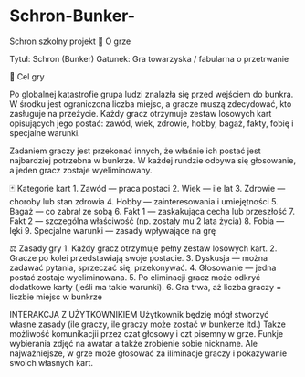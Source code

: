 # Schron-Bunker-
Schron szkolny projekt
📖 O grze 

Tytuł: Schron (Bunker)
Gatunek: Gra towarzyska / fabularna o przetrwanie

🎲 Cel gry

Po globalnej katastrofie grupa ludzi znalazła się przed wejściem do bunkra. W środku jest ograniczona liczba miejsc, a gracze muszą zdecydować, kto zasługuje na przeżycie.
Każdy gracz otrzymuje zestaw losowych kart opisujących jego postać: zawód, wiek, zdrowie, hobby, bagaż, fakty, fobię i specjalne warunki.

Zadaniem graczy jest przekonać innych, że właśnie ich postać jest najbardziej potrzebna w bunkrze. W każdej rundzie odbywa się głosowanie, a jeden gracz zostaje wyeliminowany.

🃏 Kategorie kart
    1.    Zawód — praca postaci
    2.    Wiek — ile lat
    3.    Zdrowie — choroby lub stan zdrowia
    4.    Hobby — zainteresowania i umiejętności
    5.    Bagaż — co zabrał ze sobą
    6.    Fakt 1 — zaskakująca cecha lub przeszłość
    7.    Fakt 2 — szczególna właściwość (np. zostały mu 2 lata życia)
    8.    Fobia — lęki
    9.    Specjalne warunki — zasady wpływające na grę

⚖️ Zasady gry
    1.    Każdy gracz otrzymuje pełny zestaw losowych kart.
    2.    Gracze po kolei przedstawiają swoje postacie.
    3.    Dyskusja — można zadawać pytania, sprzeczać się, przekonywać.
    4.    Głosowanie — jedna postać zostaje wyeliminowana.
    5.    Po eliminacji gracz może odkryć dodatkowe karty (jeśli ma takie warunki).
    6.    Gra trwa, aż liczba graczy = liczbie miejsc w bunkrze

INTERAKCJA Z UŻYTKOWNIKIEM
Użytkownik będzię mógł stworzyć własne zasady (ile graczy, ile graczy może zostać w bunkerze itd.) Także możliwość komunikacjii przez czat głosowy i czt pisemny w grze. Funkje wybierania zdjęć na awatar a także zrobienie sobie nickname. Ale najważniejsze, w grze może głosować za iliminacje graczy i pokazywanie swoich własnych kart.
